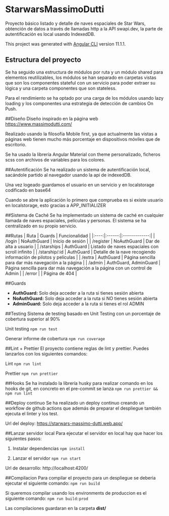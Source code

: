 # StarwarsMassimoDutti

Proyecto básico listado y detalle de naves espaciales de Star Wars, obtención de datos a través de llamadas http a la API swapi.dev, la parte de autentificación es local usando IndexedDB.

This project was generated with [Angular CLI](https://github.com/angular/angular-cli) version 11.1.1.

## Estructura del proyecto

Se ha seguido una estructura de módulos por ruta y un módulo shared para elementos reutilizables, los módulos se han separado en carpetas vistas que son los componentes stateful con un servicio para poder extraer su lógica y una carpeta componentes que son stateless.

Para el rendimiento se ha optado por una carga de los módulos usando lazy loading y los componentes una estrategia de detección de cambios On Push.

##Diseño
Diseño inspirado en la página web https://www.massimodutti.com/

Realizado usando la filosofía Mobile first, ya que actualmente las vistas a páginas web tienen mucho más porcentaje en dispositivos móviles que de escritorio.

Se ha usado la librería Angular Material con theme personalizado, ficheros scss con archivos de variables para los colores.

##Autentificación
Se ha realizado un sistema de autentificación local, sacándole partido al navegador usando la api de indexedDB.

Una vez logeado guardamos el usuario en un servicio y en localstorage codificado en base64

Cuando se abre la aplicación lo primero que comprueba es si existe usuario en localstorage, esto gracias a APP_INITIALIZER

##Sistema de Caché
Se ha implementado un sistema de caché en cualquier llamada de naves espaciales, películas y personas. El sistema se ha centralizado en su propio servicio.

##Rutas
| Ruta | Guards | Funcionalidad |
|:----:|:------:|:-------------:|
| /login | NoAuthGuard | Inicio de sesión |
| /register | NoAuthGuard | Dar de alta a usuario |
| /starships | AuthGuard | Listado de naves espaciales con scroll infinito |
| /starship/:id | AuthGuard | Detalle de la nave recogiendo información de pilotos y películas |
| /extra | AuthGuard | Página sencilla para dar más navegación a la página |
| /admin | AuthGuard, AdminGuard | Página sencilla para dar más navegación a la página con un control de Admin |
| /error | | Página de 404 |

##Guards

- **AuthGuard:** Solo deja acceder a la ruta si tienes sesión abierta
- **NoAuthGuard:** Solo deja acceder a la ruta si NO tienes sesión abierta
- **AdminGuard:** Solo deja acceder a la ruta si tienes el rol ADMIN

##Testing
Sistema de testing basado en Unit Testing con un porcentaje de cobertura superior al 90%

Unit testing
`npm run test`

Generar informe de cobertura
`npm run coverage`

##Lint + Prettier
El proyecto contiene reglas de lint y prettier. Puedes lanzarlos con los siguientes comandos:

Lint
`npm run lint`

Prettier
`npm run prettier`

##Hooks
Se ha instalado la librería husky para realizar comando en los hooks de git, en concreto en el pre-commit se lanza `npm run prettier && npm run lint`

##Deploy continuo
Se ha realizado un deploy continuo creando un workflow de github actions que además de preparar el despliegue también ejecuta el linter y los test.

Url del deploy: https://starwars-massimo-dutti.web.app/

##Lanzar servidor local
Para ejecutar el servidor en local hay que hacer los siguientes pasos:

1. Instalar dependencias
   `npm install`

2. Lanzar el servidor
   `npm run start`

Url de desarrollo: http://localhost:4200/

##Compilacion
Para compilar el proyecto para un despliegue se deberia ejecutar el siguiente comando:
`npm run build`

Si queremos compilar usando los environments de produccion es el siguiente comando:
`npm run build:prod`

Las compilaciones guardaran en la carpeta **dist/**
